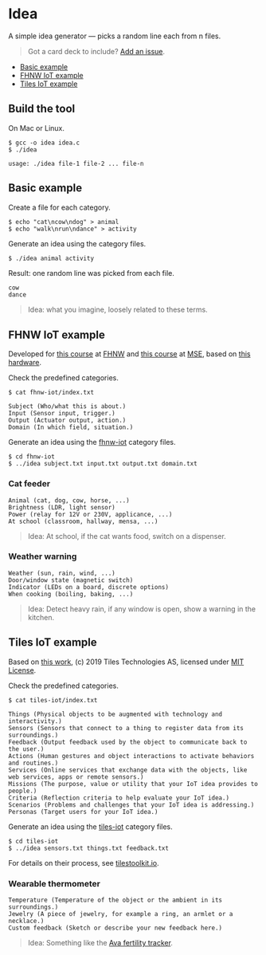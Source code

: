 # Idea
A simple idea generator — picks a random line each from n files.

> Got a card deck to include? [Add an issue](../../issues/new).

- [Basic example](#basic-example)
- [FHNW IoT example](#fhnw-iot-example)
- [Tiles IoT example](#tiles-iot-example)

## Build the tool
On Mac or Linux.

```console
$ gcc -o idea idea.c
$ ./idea
```

```
usage: ./idea file-1 file-2 ... file-n
```

## Basic example
Create a file for each category.
```console
$ echo "cat\ncow\ndog" > animal
$ echo "walk\nrun\ndance" > activity
```

Generate an idea using the category files.
```bash
$ ./idea animal activity
```

Result: one random line was picked from each file.
```
cow
dance
```

> Idea: what you imagine, loosely related to these terms.

## FHNW IoT example
Developed for [this course](https://github.com/tamberg/fhnw-iot) at [FHNW](https://fhnw.ch) and [this course](https://github.com/tamberg/mse-tsm-mobcom) at [MSE](https://www.msengineering.ch), based on [this hardware](https://github.com/fhnw-imvs/fhnw-iot-library/tree/main).

Check the predefined categories.
```console
$ cat fhnw-iot/index.txt
```

```
Subject (Who/what this is about.)
Input (Sensor input, trigger.)
Output (Actuator output, action.)
Domain (In which field, situation.)
```

Generate an idea using the [fhnw-iot](fhnw-iot) category files.
```console
$ cd fhnw-iot
$ ../idea subject.txt input.txt output.txt domain.txt
```

### Cat feeder
```
Animal (cat, dog, cow, horse, ...)
Brightness (LDR, light sensor)
Power (relay for 12V or 230V, applicance, ...)
At school (classroom, hallway, mensa, ...)
```

> Idea: At school, if the cat wants food, switch on a dispenser.

### Weather warning
```
Weather (sun, rain, wind, ...)
Door/window state (magnetic switch)
Indicator (LEDs on a board, discrete options)
When cooking (boiling, baking, ...)
```

> Idea: Detect heavy rain, if any window is open, show a warning in the kitchen.

## Tiles IoT example
Based on [this work](https://github.com/tilestoolkit/tiles-IoT-inventor-toolkit), (c) 2019 Tiles Technologies AS, licensed under [MIT License](https://github.com/tilestoolkit/tiles-IoT-inventor-toolkit/blob/master/LICENSE).

Check the predefined categories.
```console
$ cat tiles-iot/index.txt
```

```
Things (Physical objects to be augmented with technology and interactivity.)
Sensors (Sensors that connect to a thing to register data from its surroundings.)
Feedback (Output feedback used by the object to communicate back to the user.)
Actions (Human gestures and object interactions to activate behaviors and routines.)
Services (Online services that exchange data with the objects, like web services, apps or remote sensors.)
Missions (The purpose, value or utility that your IoT idea provides to people.)
Criteria (Reflection criteria to help evaluate your IoT idea.)
Scenarios (Problems and challenges that your IoT idea is addressing.)
Personas (Target users for your IoT idea.)
```

Generate an idea using the [tiles-iot](tiles-iot) category files.
```console
$ cd tiles-iot
$ ../idea sensors.txt things.txt feedback.txt
```

For details on their process, see [tilestoolkit.io](https://www.tilestoolkit.io).

### Wearable thermometer
```
Temperature (Temperature of the object or the ambient in its surroundings.)
Jewelry (A piece of jewelry, for example a ring, an armlet or a necklace.)
Custom feedback (Sketch or describe your new feedback here.)
```
> Idea: Something like the [Ava fertility tracker](https://www.avawomen.com).
